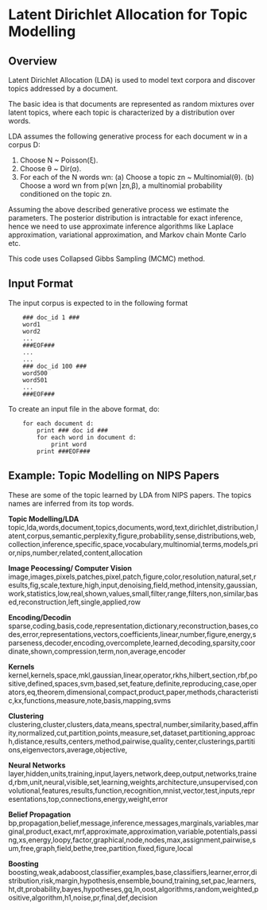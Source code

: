 Latent Dirichlet Allocation for Topic Modelling
===============================================

Overview
--------
Latent Dirichlet Allocation (LDA) is used to model text corpora and discover topics addressed by a document.

The basic idea is that documents are represented as random mixtures over latent topics, where each topic is characterized by a distribution over words.

LDA assumes the following generative process for each document w in a corpus D:

1. Choose N ~ Poisson(ξ). 
2. Choose θ ~ Dir(α). 
3. For each of the N words wn:
	(a) Choose a topic zn ~ Multinomial(θ).
	(b) Choose a word wn from p(wn |zn,β), a multinomial probability conditioned on the topic zn.

Assuming the above described generative process we estimate the parameters.
The posterior distribution is intractable for exact inference, hence we need to use approximate inference algorithms like Laplace approximation, variational approximation, and Markov chain Monte Carlo etc. 

This code uses Collapsed Gibbs Sampling (MCMC) method.

Input Format
------------
The input corpus is expected to in the following format

		### doc_id 1 ###
		word1
		word2
		...
		###EOF###
		...
		...
		### doc_id 100 ###
		word500
		word501
		...
		###EOF###

To create an input file in the above format, do:

		for each document d:
			print ### doc id ###
			for each word in document d:
				print word
			print ###EOF###
	
Example: Topic Modelling on NIPS Papers
---------------------------------------

These are some of the topic learned by LDA from NIPS papers. The topics names are inferred from its top words.

**Topic Modelling/LDA** 
topic,lda,words,document,topics,documents,word,text,dirichlet,distribution,latent,corpus,semantic,perplexity,figure,probability,sense,distributions,web,collection,inference,specific,space,vocabulary,multinomial,terms,models,prior,nips,number,related,content,allocation

**Image Peocessing/ Computer Vision**
image,images,pixels,patches,pixel,patch,figure,color,resolution,natural,set,results,fig,scale,texture,high,input,denoising,field,method,intensity,gaussian,work,statistics,low,real,shown,values,small,filter,range,filters,non,similar,based,reconstruction,left,single,applied,row

**Encoding/Decodin**
sparse,coding,basis,code,representation,dictionary,reconstruction,bases,codes,error,representations,vectors,coefficients,linear,number,figure,energy,sparseness,decoder,encoding,overcomplete,learned,decoding,sparsity,coordinate,shown,compression,term,non,average,encoder

**Kernels**
kernel,kernels,space,mkl,gaussian,linear,operator,rkhs,hilbert,section,rbf,positive,defined,spaces,svm,based,set,feature,definite,reproducing,case,operators,eq,theorem,dimensional,compact,product,paper,methods,characteristic,kx,functions,measure,note,basis,mapping,svms

**Clustering**
clustering,cluster,clusters,data,means,spectral,number,similarity,based,affinity,normalized,cut,partition,points,measure,set,dataset,partitioning,approach,distance,results,centers,method,pairwise,quality,center,clusterings,partitions,eigenvectors,average,objective,

**Neural Networks**
layer,hidden,units,training,input,layers,network,deep,output,networks,trained,rbm,unit,neural,visible,set,learning,weights,architecture,unsupervised,convolutional,features,results,function,recognition,mnist,vector,test,inputs,representations,top,connections,energy,weight,error

**Belief Propagation**
bp,propagation,belief,message,inference,messages,marginals,variables,marginal,product,exact,mrf,approximate,approximation,variable,potentials,passing,xs,energy,loopy,factor,graphical,node,nodes,max,assignment,pairwise,sum,free,graph,field,bethe,tree,partition,fixed,figure,local

**Boosting**
boosting,weak,adaboost,classifier,examples,base,classifiers,learner,error,distribution,risk,margin,hypothesis,ensemble,bound,training,set,pac,learners,ht,dt,probability,bayes,hypotheses,gq,ln,oost,algorithms,random,weighted,positive,algorithm,h1,noise,pr,final,def,decision
